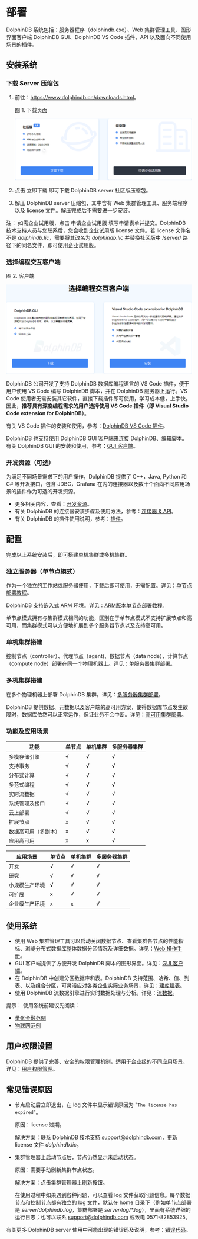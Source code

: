 # 部署

DolphinDB 系统包括：服务器程序（dolphindb.exe）、Web 集群管理工具、图形界面客户端 DolphinDB GUI、DolphinDB VS
Code 插件、API 以及面向不同使用场景的插件。

## 安装系统

### 下载 Server 压缩包

1. 前往：<https://www.dolphindb.cn/downloads.html>。

   图 1. 下载页面

   ![](../images/product_dl.png)
2. 点击 立即下载 即可下载 DolphinDB server 社区版压缩包。
3. 解压 DolphinDB server 压缩包，其中含有 Web 集群管理工具、服务端程序以及 license
   文件。解压完成后不需要进一步安装。

注： 如需企业试用版，点击 申请企业试用版
填写申请表单并提交。DolphinDB 技术支持人员与您联系后，您会收到企业试用版 license 文件。若 license 文件名不是
*dolphindb.lic*，需要将其改名为 *dolphindb.lic* 并替换社区版中
/server/ 路径下的同名文件，即可使用企业试用版。

### 选择编程交互客户端

图 2. 客户端

![](../images/client_dl.png)

DolphinDB 公司开发了支持 DolphinDB 数据库编程语言的 VS Code 插件，便于用户使用 VS Code 编写 DolphinDB
脚本，并在 DolphinDB 服务器上运行。VS Code
使用者无需安装其它软件，直接下载插件即可使用，学习成本低，上手快。因此，**推荐具有深度编程需求的用户选择使用 VS Code 插件（即 Visual
Studio Code extension for DolphinDB）**。

有关 VS Code 插件的安装和使用，参考：[DolphinDB VS
Code 插件](../db_distr_comp/vscode.html)。

DolphinDB 也支持使用 DolphinDB GUI 客户端来连接 DolphinDB、编辑脚本。有关 DolphinDB GUI
的安装和使用，参考：[GUI 客户端](../db_distr_comp/gui.html)。

### 开发资源（可选）

为满足不同场景需求下的用户操作，DolphinDB 提供了 C++，Java, Python 和 C# 等开发接口，包含 JDBC，Grafana
在内的连接器以及数十个面向不同应用场景的插件作为可选的开发资源。

* 更多相关内容，查看：[开发资源](https://www.dolphindb.cn/product/development-resources)。
* 有关 DolphinDB 的连接器安装步骤及使用方法，参考：[连接器
  & API](../api/connapi_intro.html)。
* 有关 DolphinDB 的插件使用说明，参考：[插件](../plugins/plg_intro.html)。

## 配置

完成以上系统安装后，即可搭建单机集群或多机集群。

### 独立服务器（单节点模式）

作为一个独立的工作站或服务器使用，下载后即可使用，无需配置。详见：[单节点部署教程](../tutorials/standalone_server.html)。

DolphinDB 支持嵌入式 ARM 环境。详见：[ARM版本单节点部署教程](../tutorials/ARM_standalone_deploy.html)。

单节点模式拥有与集群模式相同的功能，区别在于单节点模式不支持扩展节点和高可用，而集群模式可以方便地扩展到多个服务器节点以及支持高可用。

### 单机集群搭建

控制节点（controller）、代理节点（agent)、数据节点（data node）、计算节点（compute
node）部署在同一个物理机器上。详见：[单服务器集群部署](../tutorials/single_machine_cluster_deploy.html)。

### 多机集群搭建

在多个物理机器上部署 DolphinDB 集群。详见：[多服务器集群部署](../tutorials/multi_machine_cluster_deployment.html)。

DolphinDB 提供数据、元数据以及客户端的高可用方案，使得数据库节点发生故障时，数据库依然可以正常运作，保证业务不会中断。详见：[高可用集群部署](../tutorials/ha_cluster_deployment.html)。

### 功能及应用场景

| **功能** | **单节点** | **单机集群** | **多服务器集群** |
| --- | --- | --- | --- |
| 多模存储引擎 | √ | √ | √ |
| 支持事务 | √ | √ | √ |
| 分布式计算 | √ | √ | √ |
| 多范式编程 | √ | √ | √ |
| 实时流数据 | √ | √ | √ |
| 系统管理及接口 | √ | √ | √ |
| 云上部署 | √ | √ | √ |
| 扩展节点 | x | √ | √ |
| 数据高可用（多副本） | x | √ | √ |
| 应用高可用 | x | x | √ |

| **应用场景** | **单节点** | **单机集群** | **多服务器集群** |
| --- | --- | --- | --- |
| 开发 | √ | √ | √ |
| 研究 | √ | √ | √ |
| 小规模生产环境 | √ | √ | √ |
| 可扩展 | x | √ | √ |
| 企业级生产环境 | x | x | √ |

## 使用系统

* 使用 Web 集群管理工具可以启动关闭数据节点、查看集群各节点的性能指标、浏览分布式数据库整体数据分区情况及详细数据。详见：[Web 操作手册](../db_distr_comp/db_man/web/intro.html)。
* GUI 客户端提供了方便开发 DolphinDB 脚本的图形界面。详见：[GUI 客户端](../db_distr_comp/gui.html)。
* 在 DolphinDB 中创建分区数据库和表。DolphinDB
  支持范围、哈希、值、列表、以及组合分区，可灵活应对各类企业实际业务场景，详见：[建库建表](../db_distr_comp/db_oper/create_db_tb.html)。
* 使用 DolphinDB 流数据引擎进行实时数据处理与分析。详见：[流数据](../stream/str_intro.html)。

提示： 使用系统前建议先阅读：

* [量化金融范例](../tutorials/quant_finance_examples.html)
* [物联网范例](../tutorials/iot_examples.html)

## 用户权限设置

DolphinDB 提供了完善、安全的权限管理机制，适用于企业级的不同应用场景，详见：[用户权限管理](../tutorials/ACL_and_Security.html)。

## 常见错误原因

* 节点启动后立即退出，在 log 文件中显示错误原因为 "`The license has expired`"。

  原因：license 过期。

  解决方案：联系 DolphinDB 技术支持 support@dolphindb.com，更新 license 文件
  *dolphindb.lic*。
* 集群管理器上启动节点后，节点仍然显示未启动状态。

  原因：需要手动刷新集群节点状态。

  解决方案：点击集群管理器上刷新按钮。

  在使用过程中如果遇到各种问题，可以查看 log 文件获取问题信息。每个数据节点和控制节点都有独立的 log 文件，默认在
  home 目录下（例如单节点部署是 *server/dolphindb.log*，集群部署是
  *server/log/\*.log*），里面有系统详细的运行日志；也可以联系 support@dolphindb.com 或致电 0571-82853925。

有关更多 DolphinDB server 使用中可能出现的错误码及说明，参考：[错误代码](../error_codes/err_codes.html)。

